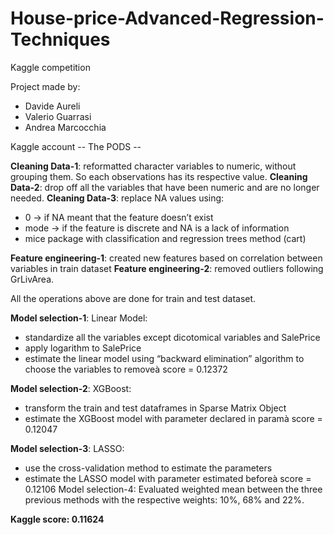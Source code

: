 # House-price-Advanced-Regression-Techniques
Kaggle competition

Project made by:

* Davide Aureli
* Valerio Guarrasi
* Andrea Marcocchia

Kaggle account -- The PODS --


**Cleaning Data-1**: reformatted character variables to numeric, without grouping them. So each observations has its respective value.
**Cleaning Data-2**: drop off all the variables that have been numeric and are no longer needed. 
**Cleaning Data-3**: replace NA values using:

- 0 -> if NA meant that the feature doesn’t exist
- mode -> if the feature is discrete and NA is a lack of information
- mice package with classification and regression trees method (cart)

**Feature engineering-1**: created new features based on correlation between variables in train dataset 
**Feature engineering-2**: removed outliers following GrLivArea.

All the operations above are done for train and test dataset.


**Model selection-1**: Linear Model:

- standardize all the variables except dicotomical variables and SalePrice
- apply logarithm to SalePrice
- estimate the linear model using “backward elimination” algorithm to choose the variables to removeà score = 0.12372

**Model selection-2**: XGBoost:

- transform the train and test dataframes in Sparse Matrix Object
- estimate the XGBoost model with parameter declared in paramà score = 0.12047

**Model selection-3**: LASSO:

- use the cross-validation method to estimate the parameters
- estimate the LASSO model with parameter estimated beforeà score = 0.12106
Model selection-4: Evaluated weighted mean between the three previous methods with the respective
weights: 10%, 68% and 22%.


**Kaggle score: 0.11624**
